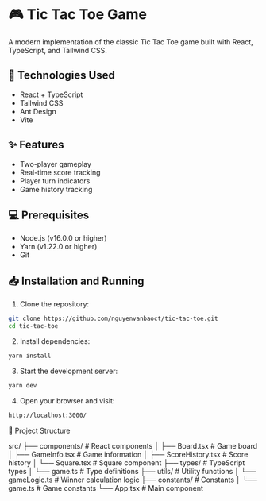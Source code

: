 # 🎮 Tic Tac Toe Game

A modern implementation of the classic Tic Tac Toe game built with React, TypeScript, and Tailwind CSS.

## 🚀 Technologies Used

-   React + TypeScript
-   Tailwind CSS
-   Ant Design
-   Vite

## ✨ Features

-   Two-player gameplay
-   Real-time score tracking
-   Player turn indicators
-   Game history tracking

## 💻 Prerequisites

-   Node.js (v16.0.0 or higher)
-   Yarn (v1.22.0 or higher)
-   Git

## 📥 Installation and Running

1. Clone the repository:

```bash
git clone https://github.com/nguyenvanbaoct/tic-tac-toe.git
cd tic-tac-toe
```

2. Install dependencies:

```bash
yarn install
```

3. Start the development server:

```bash
yarn dev
```

4. Open your browser and visit:

```bash
http://localhost:3000/
```

📁 Project Structure

src/
├── components/ # React components
│ ├── Board.tsx # Game board
│ ├── GameInfo.tsx # Game information
│ ├── ScoreHistory.tsx # Score history
│ └── Square.tsx # Square component
├── types/ # TypeScript types
│ └── game.ts # Type definitions
├── utils/ # Utility functions
│ └── gameLogic.ts # Winner calculation logic
├── constants/ # Constants
│ └── game.ts # Game constants
└── App.tsx # Main component
